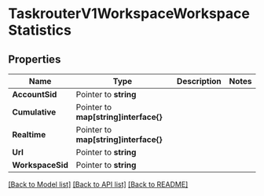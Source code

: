 # TaskrouterV1WorkspaceWorkspaceStatistics

## Properties

Name | Type | Description | Notes
------------ | ------------- | ------------- | -------------
**AccountSid** | Pointer to **string** |  |
**Cumulative** | Pointer to **map[string]interface{}** |  |
**Realtime** | Pointer to **map[string]interface{}** |  |
**Url** | Pointer to **string** |  |
**WorkspaceSid** | Pointer to **string** |  |

[[Back to Model list]](../README.md#documentation-for-models) [[Back to API list]](../README.md#documentation-for-api-endpoints) [[Back to README]](../README.md)


